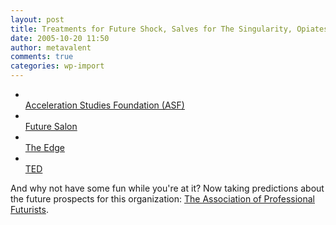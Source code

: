 ```yaml
---
layout: post
title: Treatments for Future Shock, Salves for The Singularity, Opiates of the Elites
date: 2005-10-20 11:50
author: metavalent
comments: true
categories: wp-import
---
```

<ul><li></li><a href="http://www.accelerating.org/">Acceleration Studies Foundation (ASF)</a>
<li></li><a href="http://www.futuresalon.org/">Future Salon</a>
<li></li><a href="http://www.edge.org/">The Edge</a>
<li></li><a href="http://www.ted.com/">TED</a></ul>
And why not have some fun while you're at it?  Now taking predictions about the future prospects for this organization: <a href="http://www.profuturists.org/">The Association of Professional Futurists</a>.
